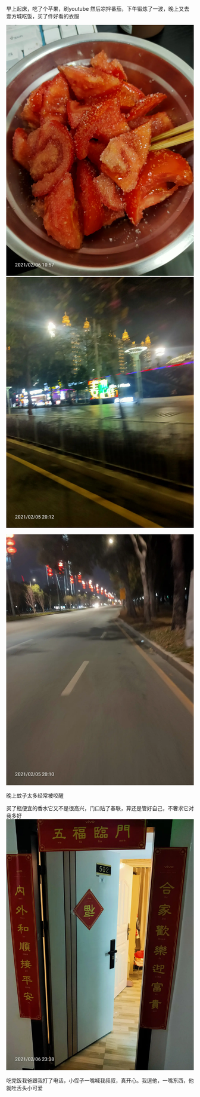 早上起床，吃了个苹果，刷youtube   然后凉拌番茄，下午锻炼了一波，晚上又去壹方城吃饭，买了件好看的衣服


![](../img/6904315-26d3a9c437d64fe0.jpg)
![](../img/6904315-f16ae914ac7dbb60.jpg)

![](../img/6904315-0b38df0586cea261.jpg)


晚上蚊子太多经常被咬醒


买了瓶便宜的香水它又不是很高兴，门口贴了春联，算还是管好自己，不奢求它对我多好
![](../img/6904315-5147d7534b2f6778.jpg)




吃完饭我爸跟我打了电话，小侄子一嘴喊我叔叔，真开心。我逗他，一嘴东西，他就吐舌头小可爱
